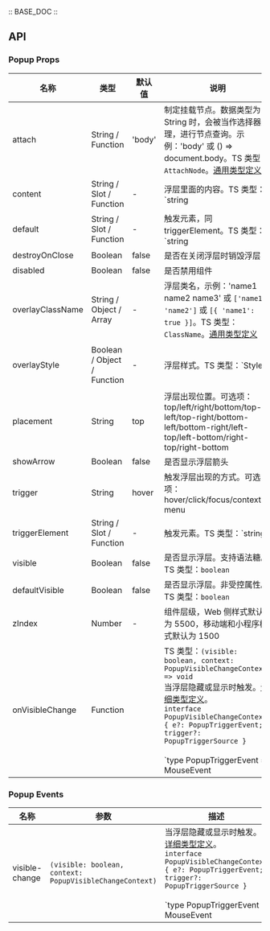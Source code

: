 :: BASE_DOC ::

## API
### Popup Props

名称 | 类型 | 默认值 | 说明 | 必传
-- | -- | -- | -- | --
attach | String / Function | 'body' | 制定挂载节点。数据类型为 String 时，会被当作选择器处理，进行节点查询。示例：'body' 或 () => document.body。TS 类型：`AttachNode`。[通用类型定义](https://github.com/Tencent/tdesign-vue/blob/develop/src/common.ts) | N
content | String / Slot / Function | - | 浮层里面的内容。TS 类型：`string | TNode`。[通用类型定义](https://github.com/Tencent/tdesign-vue/blob/develop/src/common.ts) | N
default | String / Slot / Function | - | 触发元素，同 triggerElement。TS 类型：`string | TNode`。[通用类型定义](https://github.com/Tencent/tdesign-vue/blob/develop/src/common.ts) | N
destroyOnClose | Boolean | false | 是否在关闭浮层时销毁浮层 | N
disabled | Boolean | false | 是否禁用组件 | N
overlayClassName | String / Object / Array | - | 浮层类名，示例：'name1 name2 name3' 或 `['name1', 'name2']` 或 `[{ 'name1': true }]`。TS 类型：`ClassName`。[通用类型定义](https://github.com/Tencent/tdesign-vue/blob/develop/src/common.ts) | N
overlayStyle | Boolean / Object / Function | - | 浮层样式。TS 类型：`Styles | ((trigger: HTMLElement) => Styles)`。[通用类型定义](https://github.com/Tencent/tdesign-vue/blob/develop/src/common.ts) | N
placement | String | top | 浮层出现位置。可选项：top/left/right/bottom/top-left/top-right/bottom-left/bottom-right/left-top/left-bottom/right-top/right-bottom | N
showArrow | Boolean | false | 是否显示浮层箭头 | N
trigger | String | hover | 触发浮层出现的方式。可选项：hover/click/focus/context-menu | N
triggerElement | String / Slot / Function | - | 触发元素。TS 类型：`string | TNode`。[通用类型定义](https://github.com/Tencent/tdesign-vue/blob/develop/src/common.ts) | N
visible | Boolean | false | 是否显示浮层。支持语法糖。TS 类型：`boolean` | N
defaultVisible | Boolean | false | 是否显示浮层。非受控属性。TS 类型：`boolean` | N
zIndex | Number | - | 组件层级，Web 侧样式默认为 5500，移动端和小程序样式默认为 1500 | N
onVisibleChange | Function |  | TS 类型：`(visible: boolean, context: PopupVisibleChangeContext) => void`<br/>当浮层隐藏或显示时触发。[详细类型定义](https://github.com/Tencent/tdesign-vue/tree/develop/src/popup/type.ts)。<br/>`interface PopupVisibleChangeContext { e?: PopupTriggerEvent; trigger?: PopupTriggerSource }`<br/><br/>`type PopupTriggerEvent = MouseEvent | FocusEvent | KeyboardEvent`<br/><br/>`type PopupTriggerSource = 'document' | 'trigger-element-click' | 'trigger-element-hover' | 'trigger-element-blur' | 'trigger-element-focus' | 'context-menu' | 'keydown-esc'`<br/> | N

### Popup Events

名称 | 参数 | 描述
-- | -- | --
visible-change | `(visible: boolean, context: PopupVisibleChangeContext)` | 当浮层隐藏或显示时触发。[详细类型定义](https://github.com/Tencent/tdesign-vue/tree/develop/src/popup/type.ts)。<br/>`interface PopupVisibleChangeContext { e?: PopupTriggerEvent; trigger?: PopupTriggerSource }`<br/><br/>`type PopupTriggerEvent = MouseEvent | FocusEvent | KeyboardEvent`<br/><br/>`type PopupTriggerSource = 'document' | 'trigger-element-click' | 'trigger-element-hover' | 'trigger-element-blur' | 'trigger-element-focus' | 'context-menu' | 'keydown-esc'`<br/>
